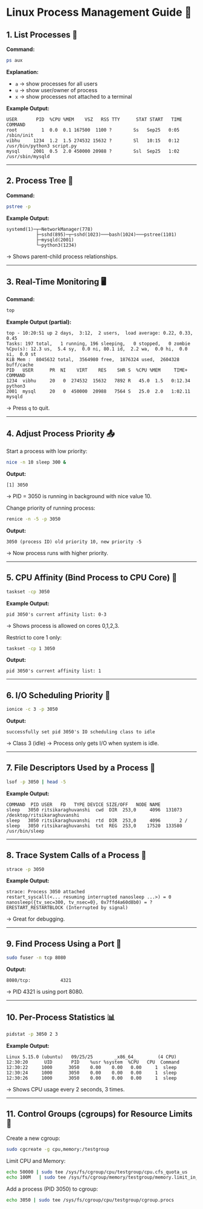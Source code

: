 # Linux Process Management Guide 📖

## **1. List Processes** 📍
**Command:**

``` bash
ps aux
```

**Explanation:**
- `a` → show processes for all users
- `u` → show user/owner of process
- `x` → show processes not attached to a terminal

**Example Output:**

    USER       PID  %CPU %MEM    VSZ   RSS TTY      STAT START   TIME COMMAND
    root         1  0.0  0.1 167500  1100 ?        Ss   Sep25   0:05 /sbin/init
    vibhu     1234  1.2  1.5 274532 15632 ?        Sl   10:15   0:12 /usr/bin/python3 script.py
    mysql     2001  0.5  2.0 450000 20988 ?        Ssl  Sep25   1:02 /usr/sbin/mysqld

------------------------------------------------------------------------

## **2. Process Tree** 🌳
**Command:**

``` bash
pstree -p
```

**Example Output:**

    systemd(1)─┬─NetworkManager(778)
               ├─sshd(895)─┬─sshd(1023)───bash(1024)───pstree(1101)
               ├─mysqld(2001)
               └─python3(1234)

→ Shows parent-child process relationships.

------------------------------------------------------------------------

## **3. Real-Time Monitoring** 🖥️
**Command:**

``` bash
top
```

**Example Output (partial):**

    top - 10:20:51 up 2 days,  3:12,  2 users,  load average: 0.22, 0.33, 0.45
    Tasks: 197 total,   1 running, 196 sleeping,   0 stopped,   0 zombie
    %Cpu(s): 12.3 us,  5.4 sy,  0.0 ni, 80.1 id,  2.2 wa,  0.0 hi,  0.0 si,  0.0 st
    KiB Mem :  8045632 total,  3564980 free,  1876324 used,  2604328 buff/cache
    PID   USER      PR  NI    VIRT    RES    SHR S  %CPU %MEM     TIME+ COMMAND
    1234  vibhu     20   0  274532  15632   7892 R   45.0  1.5   0:12.34 python3
    2001  mysql     20   0  450000  20988   7564 S   25.0  2.0   1:02.11 mysqld

→ Press `q` to quit.

------------------------------------------------------------------------

## **4. Adjust Process Priority** 📤
Start a process with low priority:

``` bash
nice -n 10 sleep 300 &
```

**Output:**

    [1] 3050

→ PID = 3050 is running in background with nice value 10.

Change priority of running process:

``` bash
renice -n -5 -p 3050
```

**Output:**

    3050 (process ID) old priority 10, new priority -5

→ Now process runs with higher priority.

------------------------------------------------------------------------

## **5. CPU Affinity (Bind Process to CPU Core)** 🔩

``` bash
taskset -cp 3050
```

**Example Output:**

    pid 3050's current affinity list: 0-3

→ Shows process is allowed on cores 0,1,2,3.

Restrict to core 1 only:

``` bash
taskset -cp 1 3050
```

**Output:**

    pid 3050's current affinity list: 1

------------------------------------------------------------------------

## **6. I/O Scheduling Priority** 📂

``` bash
ionice -c 3 -p 3050
```

**Output:**

    successfully set pid 3050's IO scheduling class to idle

→ Class 3 (idle) → Process only gets I/O when system is idle.

------------------------------------------------------------------------

##  **7. File Descriptors Used by a Process** 📄

``` bash
lsof -p 3050 | head -5
```

**Example Output:**

    COMMAND  PID USER   FD   TYPE DEVICE SIZE/OFF   NODE NAME
    sleep   3050 ritsikaraghuvanshi  cwd  DIR  253,0     4096  131073 /desktop/ritsikaraghuvanshi
    sleep   3050 ritsikaraghuvanshi  rtd  DIR  253,0     4096       2 /
    sleep   3050 ritsikaraghuvanshi  txt  REG  253,0    17520  133580 /usr/bin/sleep

------------------------------------------------------------------------

## **8. Trace System Calls of a Process** 🐛

``` bash
strace -p 3050
```

**Example Output:**

    strace: Process 3050 attached
    restart_syscall(<... resuming interrupted nanosleep ...>) = 0
    nanosleep({tv_sec=300, tv_nsec=0}, 0x7ffd4a60d8b0) = ? ERESTART_RESTARTBLOCK (Interrupted by signal)

→ Great for debugging.

------------------------------------------------------------------------

## **9. Find Process Using a Port** 🔌

``` bash
sudo fuser -n tcp 8080
```

**Output:**

    8080/tcp:           4321

→ PID 4321 is using port 8080.

------------------------------------------------------------------------

## **10. Per-Process Statistics** 📊

``` bash
pidstat -p 3050 2 3
```

**Example Output:**

    Linux 5.15.0 (ubuntu)   09/25/25        _x86_64_        (4 CPU)
    12:30:20      UID       PID    %usr %system  %CPU   CPU  Command
    12:30:22     1000      3050    0.00    0.00   0.00     1  sleep
    12:30:24     1000      3050    0.00    0.00   0.00     1  sleep
    12:30:26     1000      3050    0.00    0.00   0.00     1  sleep

→ Shows CPU usage every 2 seconds, 3 times.

------------------------------------------------------------------------

## **11. Control Groups (cgroups) for Resource Limits** 📎
Create a new cgroup:

``` bash
sudo cgcreate -g cpu,memory:/testgroup
```

Limit CPU and Memory:

``` bash
echo 50000 | sudo tee /sys/fs/cgroup/cpu/testgroup/cpu.cfs_quota_us
echo 100M   | sudo tee /sys/fs/cgroup/memory/testgroup/memory.limit_in_bytes
```

Add a process (PID 3050) to cgroup:

``` bash
echo 3050 | sudo tee /sys/fs/cgroup/cpu/testgroup/cgroup.procs
```
